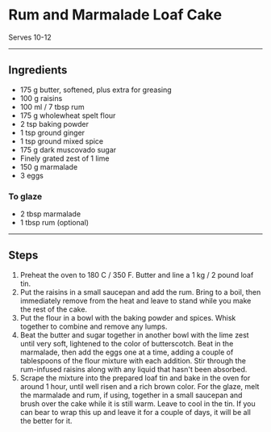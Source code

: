 # Rum and Marmalade Loaf Cake

Serves 10-12

---

## Ingredients

* 175 g butter, softened, plus extra for greasing
* 100 g raisins
* 100 ml / 7 tbsp rum
* 175 g wholewheat spelt flour
* 2 tsp baking powder
* 1 tsp ground ginger
* 1 tsp ground mixed spice
* 175 g dark muscovado sugar
* Finely grated zest of 1 lime
* 150 g marmalade
* 3 eggs

### To glaze
* 2 tbsp marmalade
* 1 tbsp rum (optional)

---

## Steps

1.  Preheat the oven to 180 C / 350 F. Butter and line a 1 kg / 2 pound loaf tin.
2.  Put the raisins in a small saucepan and add the rum. Bring to a boil, then immediately remove from the heat and leave to stand while you make the rest of the cake.
3.  Put the flour in a bowl with the baking powder and spices. Whisk together to combine and remove any lumps.
4.  Beat the butter and sugar together in another bowl with the lime zest until very soft, lightened to the color of butterscotch. Beat in the marmalade, then add the eggs one at a time, adding a couple of tablespoons of the flour mixture with each addition. Stir through the rum-infused raisins along with any liquid that hasn't been absorbed.
5.  Scrape the mixture into the prepared loaf tin and bake in the oven for around 1 hour, until well risen and a rich brown color. For the glaze, melt the marmalade and rum, if using, together in a small saucepan and brush over the cake while it is still warm. Leave to cool in the tin. If you can bear to wrap this up and leave it for a couple of days, it will be all the better for it.